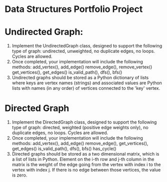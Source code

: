 # Data Structures Portfolio Project

# Undirected Graph:
1. Implement the UndirectedGraph class, designed to support the following type of
graph: undirected, unweighted, no duplicate edges, no loops. Cycles are allowed.
2. Once completed, your implementation will include the following methods:
add_vertex(), add_edge()
remove_edge(), remove_vertex()
get_vertices(), get_edges()
is_valid_path(), dfs(), bfs()
3. Undirected graphs should be stored as a Python dictionary of lists where keys are
vertex names (strings) and associated values are Python lists with names (in any
order) of vertices connected to the 'key' vertex. 

# Directed Graph
1. Implement the DirectedGraph class, designed to support the following type of graph:
directed, weighted (positive edge weights only), no duplicate edges, no loops. Cycles
are allowed.
2. Once completed, your implementation will include the following methods:
add_vertex(), add_edge()
remove_edge(), get_vertices(), get_edges()
is_valid_path(), dfs(), bfs()
has_cycle()
3. Directed graphs should be stored as a two dimensional matrix, which is a list of lists
in Python. Element on the i-th row and j-th column in the matrix is the weight of
the edge going from the vertex with index i to the vertex with index j. If there is no
edge between those vertices, the value is zero. 
